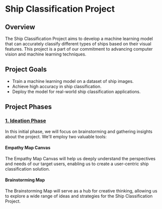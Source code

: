 # Ship Classification Project

## Overview

The Ship Classification Project aims to develop a machine learning model that can accurately classify different types of ships based on their visual features. This project is a part of our commitment to advancing computer vision and machine learning techniques.

## Project Goals

- Train a machine learning model on a dataset of ship images.
- Achieve high accuracy in ship classification.
- Deploy the model for real-world ship classification applications.

## Project Phases

[<h3>1. Ideation Phase</h3>](www.google.com)

In this initial phase, we will focus on brainstorming and gathering insights about the project. We'll employ two valuable tools:

#### Empathy Map Canvas

The Empathy Map Canvas will help us deeply understand the perspectives and needs of our target users, enabling us to create a user-centric ship classification solution.

#### Brainstorming Map

The Brainstorming Map will serve as a hub for creative thinking, allowing us to explore a wide range of ideas and strategies for the Ship Classification Project.
